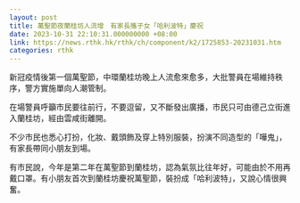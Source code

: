 ```yaml
---
layout: post
title: 萬聖節夜蘭桂坊人流增　有家長攜子女「哈利波特」慶祝
date: 2023-10-31 22:10:31.000000000 +08:00
link: https://news.rthk.hk/rthk/ch/component/k2/1725853-20231031.htm
categories: rthk
---
```


新冠疫情後第一個萬聖節，中環蘭桂坊晚上人流愈來愈多，大批警員在場維持秩序，警方實施單向人潮管制。

在場警員呼籲市民要往前行，不要逗留，又不斷發出廣播，市民只可由德己立街進入蘭桂坊，經由雲咸街離開。

不少市民也悉心打扮，化妝、戴頭飾及穿上特別服裝，扮演不同造型的「嘩鬼」，有家長帶同小朋友到場。

有市民說，今年是第二年在萬聖節到蘭桂坊，認為氣氛比往年好，可能由於不用再戴口罩。有小朋友首次到蘭桂坊慶祝萬聖節，裝扮成「哈利波特」，又說心情很興奮。
